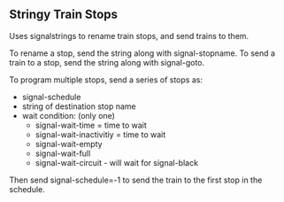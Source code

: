 ## Stringy Train Stops

Uses signalstrings to rename train stops, and send trains to them.

To rename a stop, send the string along with signal-stopname.
To send a train to a stop, send the string along with signal-goto.

To program multiple stops, send a series of stops as:
 * signal-schedule
 * string of destination stop name
 * wait condition: (only one)
   * signal-wait-time = time to wait
   * signal-wait-inactivitiy = time to wait
   * signal-wait-empty
   * signal-wait-full
   * signal-wait-circuit - will wait for signal-black

Then send signal-schedule=-1 to send the train to the first stop in the schedule.
